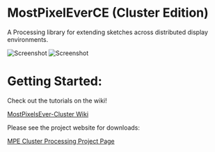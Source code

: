 MostPixelEverCE (Cluster Edition)
==================

A Processing library for extending sketches across distributed display environments.

![Screenshot](https://lh6.googleusercontent.com/-FQe3TEUKN9s/UA8WGVjR1kI/AAAAAAAABaI/0VGCoprnw5Y/s200/IMG_0858.jpg)  ![Screenshot](https://lh3.googleusercontent.com/-aVL8RqSPwyo/UA8WGdDq8iI/AAAAAAAABaM/_HffyfeCVKE/s225/IMG_0859.jpg
)

# Getting Started:

Check out the tutorials on the wiki!

[MostPixelsEver-Cluster Wiki](https://github.com/bmwesting/MostPixelsEverCE/wiki/MostPixelsEver-HowTo)

Please see the project website for downloads: 

[MPE Cluster Processing Project Page](http://tacc-web.austin.utexas.edu/staff/home/bwesting/mpe/)